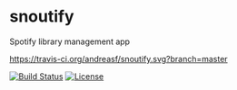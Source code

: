 # snoutify
Spotify library management app

https://travis-ci.org/andreasf/snoutify.svg?branch=master

[![Build Status](https://travis-ci.org/andreasf/snoutify.svg?branch=master)](https://travis-ci.org/andreasf/snoutify)
[![License](https://img.shields.io/badge/License-Apache%202.0-blue.svg)](https://github.com/andreasf/cf-mysql-plugin/blob/master/LICENSE)

